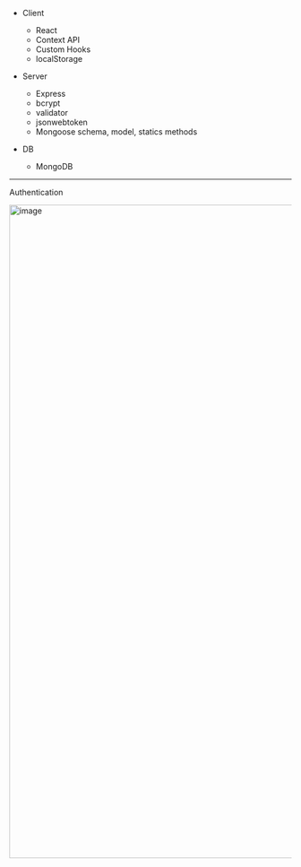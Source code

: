 - Client
  + React
  + Context API
  + Custom Hooks
  + localStorage

- Server
  + Express
  + bcrypt
  + validator
  + jsonwebtoken
  + Mongoose schema, model, statics methods

- DB
  + MongoDB

----
Authentication

<img width="1166" alt="image" src="https://user-images.githubusercontent.com/99029880/224803887-f742fa60-7c7d-4456-9c0b-57a6f20c3804.png">
